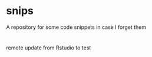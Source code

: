 # snips
A repository for some code snippets in case I forget them
#
remote update from Rstudio to test
